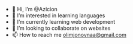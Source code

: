 - 👋 Hi, I’m @Azicion
- 👀 I’m interested in learning languages
- 🌱 I’m currently learning web development 
- 💞️ I’m looking to collaborate on websites 
- 📫 How to reach me olimjonovnaa@gmail.com 

<!---
Azicion/Azicion is a ✨ special ✨ repository because its `README.md` (this file) appears on your GitHub profile.
You can click the Preview link to take a look at your changes.
--->

